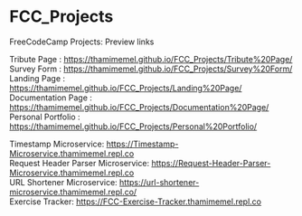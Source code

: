 # FCC_Projects
FreeCodeCamp Projects:         Preview links  
  
Tribute Page        :          https://thamimemel.github.io/FCC_Projects/Tribute%20Page/  
Survey Form         :          https://thamimemel.github.io/FCC_Projects/Survey%20Form/  
Landing Page        :          https://thamimemel.github.io/FCC_Projects/Landing%20Page/  
Documentation Page  :          https://thamimemel.github.io/FCC_Projects/Documentation%20Page/  
Personal Portfolio  :          https://thamimemel.github.io/FCC_Projects/Personal%20Portfolio/    


Timestamp Microservice:			https://Timestamp-Microservice.thamimemel.repl.co  
Request Header Parser Microservice:	https://Request-Header-Parser-Microservice.thamimemel.repl.co  
URL Shortener Microservice:		https://url-shortener-microservice.thamimemel.repl.co/  
Exercise Tracker:			https://FCC-Exercise-Tracker.thamimemel.repl.co
